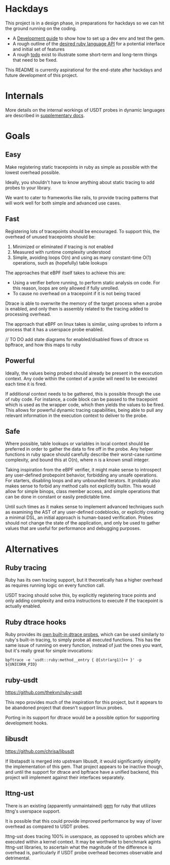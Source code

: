 # Hackdays

This project is in a design phase, in preparations for hackdays so we can hit the ground running on the coding.

* A [Development guide](./DEVELOPMENT.md) to show how to set up a dev env and test the gem.
* A rough outline of the [desired ruby language API](./docs/ruby-interface.md) for a potential interface and initial set of features
* A rough [todo](./TODO.md) exist to illustrate some short-term and long-term things that need to be fixed.

This README is currently aspirational for the end-state after hackdays and future development of this project.

# Internals

More details on the internal workings of USDT probes in dynamic languages are described in [supplementary docs](./docs/internals.md).

# Goals

## Easy

Make registering static tracepoints in ruby as simple as possible with the lowest overhead possible.

Ideally, you shouldn't have to know anything about static tracing to add probes to your library.

We want to cater to frameworks like rails, to provide tracing patterns that will work well for both simple and advanced use cases.

## Fast

Registering lots of tracepoints should be encouraged. To support this, the overhead of unused tracepoints should be:

1. Minimized or eliminated if tracing is not enabled
1. Measured with runtime complexity understood
1. Simple, avoiding loops O(n) and using as many constant-time O(1) operations, such as (hopefully) table lookups

The approaches that eBPF itself takes to achieve this are:

- Using a verifier before running, to perform static analysis on code. For this reason, loops are only allowed if fully unrolled.
- To cause no overhead on a tracepoint if it is not being traced

Dtrace is able to overwrite the memory of the target process when a probe is enabled, and only then is assembly related to the tracing added to processing overhead.

The approach that eBPF on linux takes is similar, using uprobes to inform a process that it has a userspace probe enabled.

// TO DO add state diagrams for enabled/disabled flows of dtrace vs bpftrace, and how this maps to ruby

## Powerful

Ideally, the values being probed should already be present in the execution context. Any code within the context of a probe will need to be executed each time it is fired. 

If additional context needs to be gathered, this is possible through the use of ruby code. For instance, a code block can be passed to the tracepoint which is used as the wrapper code, which then yields the values to be fired. This allows for powerful dynamic tracing capabilities, being able to pull any relevant information in the execution context to deliver to the probe.

## Safe

Where possible, table lookups or variables in local context should be preferred in order to gather the data to fire off in the probe. Any helper functions in ruby space should carefully describe their worst-case runtime complexity, and bound this at O(n), where n is a known small integer.

Taking inspiration from the eBPF verifier, it might make sense to introspect any user-defined probepoint behavior, forbidding any unsafe operations. For starters, disabling loops and any unbounded iterators. It probably also makes sense to forbid any method calls not explicitly builtin. This would allow for simple binops, class member access, and simple operations that can be done in constant or easily predictable time.

Until such times as it makes sense to implement advanced techniques such as examining the AST of any user-defined codeblocks, or explicitly creating a minimal DSL, an initial approach is human-based verification. Probes should not change the state of the application, and only be used to gather values that are useful for performance and debugging purposes.

# Alternatives

## Ruby tracing

Ruby has its own tracing support, but it  theoretically has a higher overhead as requires running logic on every function call.

USDT tracing should solve this, by explicitly registering trace points and only adding complexity and extra instructions to
execute if the tracepoint is actually enabled.

## Ruby dtrace hooks

Ruby provides its [own built-in dtrace probes](https://github.com/ruby/ruby/blob/4444025d16ae1a586eee6a0ac9bdd09e33833f3c/probes.d), which can be used similarly to ruby's built-in tracing, to simply probe all executed functions. This has the same issue of running on every function, instead of just the ones you want, but it's really great for simple invocations:

```
bpftrace -e 'usdt::ruby:method__entry { @[str(arg1)]++ }' -p ${UNICORN_PID}
```

## ruby-usdt

https://github.com/thekvn/ruby-usdt

This repo provides much of the inspiration for this project, but it appears to be abandoned project that doesn't support linux probes.

Porting in its support for dtrace would be a possible option for supporting development hooks.

## libusdt

https://github.com/chrisa/libusdt

If libstapsdt is merged into upstream libusdt, it would significantly simplify the implementation of this gem. That project appears to be inactive though, and until the support for dtrace and bpftrace have a unified backend, this project will implement against their interfaces separately.

## lttng-ust

There is an existing (apparently unmaintained) [gem](https://github.com/riddochc/lttng-agent-ruby) for ruby that utilizes lttng's userspace support.

It is possible that this could provide improved performance by way of lover overhead as compared to USDT probes.

lttng-ust does tracing 100% in userspace, as opposed to uprobes which are executed within a kernel context. It may be worthwile to benchmark agints lttng-ust libraries, to ascertain what the magnitude of the difference is overhead is, particularly if USDT probe overhead becomes observable and detrimental.
